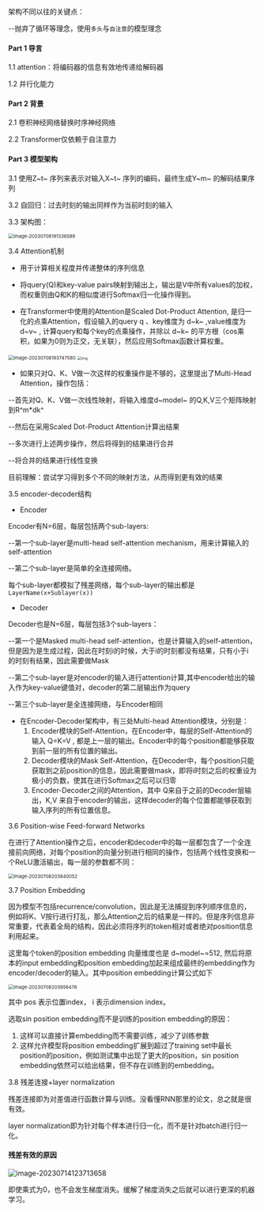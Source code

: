 架构不同以往的关键点：

--抛弃了循环等理念，使用`多头`与`自注意`的模型理念

#### Part 1 导言

1.1 attention：将编码器的信息有效地传递给解码器

1.2 并行化能力

#### Part 2 背景

2.1 卷积神经网络替换时序神经网络

2.2 Transformer仅依赖于自注意力

#### Part 3 模型架构

3.1 使用Z~t~ 序列来表示对输入X~t~ 序列的编码，最终生成Y~m~ 的解码结果序列

3.2 自回归：过去时刻的输出同样作为当前时刻的输入

3.3 架构图：

<img src="C:\Users\23850\AppData\Roaming\Typora\typora-user-images\image-20230708191336589.png" alt="image-20230708191336589" style="zoom:67%;" />

3.4 Attention机制

- 用于计算相关程度并传递整体的序列信息

- 将query(Q)和key-value pairs映射到输出上，输出是V中所有values的加权，而权重则由Q和K的相似度进行Softmax归一化操作得到。
- 在Transformer中使用的Attention是Scaled Dot-Product Attention, 是归一化的点乘Attention，假设输入的query q 、key维度为 d~k~ ,value维度为 d~v~ , 计算query和每个key的点乘操作，并除以 d~k~ 的平方根（cos乘积，如果为0则为正交，无关联），然后应用Softmax函数计算权重。

<img src="C:\Users\23850\AppData\Roaming\Typora\typora-user-images\image-20230708193747580.png" alt="image-20230708193747580" style="zoom:67%;" />

<img src="https://pic1.zhimg.com/80/v2-f51f8363005d880f2f412246ae0ffa14_720w.webp" alt="img" style="zoom: 50%;" />

- 如果只对Q、K、V做一次这样的权重操作是不够的，这里提出了Multi-Head Attention，操作包括：

--首先对Q、K、V做一次线性映射，将输入维度d~model~ 的Q,K,V三个矩阵映射到R^m*dk^ 

--然后在采用Scaled Dot-Product Attention计算出结果

--多次进行上述两步操作，然后将得到的结果进行合并

--将合并的结果进行线性变换

目前理解：尝试学习得到多个不同的映射方法，从而得到更有效的结果

3.5 encoder-decoder结构

- Encoder

Encoder有N=6层，每层包括两个sub-layers:

--第一个sub-layer是multi-head self-attention mechanism，用来计算输入的self-attention

--第二个sub-layer是简单的全连接网络。

每个sub-layer都模拟了残差网络，每个sub-layer的输出都是`LayerName(x+Sublayer(x))`

- Decoder

Decoder也是N=6层，每层包括3个sub-layers：

--第一个是Masked multi-head self-attention，也是计算输入的self-attention，但是因为是生成过程，因此在时刻i的时候，大于i的时刻都没有结果，只有小于i 的时刻有结果，因此需要做Mask

--第二个sub-layer是对encoder的输入进行attention计算,其中encoder给出的输入作为key-value键值对，decoder的第二层输出作为query

--第三个sub-layer是全连接网络，与Encoder相同

- 在Encoder-Decoder架构中，有三处Multi-head Attention模块，分别是：
  1. Encoder模块的Self-Attention，在Encoder中，每层的Self-Attention的输入 Q=K=V , 都是上一层的输出。Encoder中的每个position都能够获取到前一层的所有位置的输出。
  2. Decoder模块的Mask Self-Attention，在Decoder中，每个position只能获取到之前position的信息，因此需要做mask，即将i时刻之后的权重设为极小的负数，使其在进行Softmax之后可以归零
  3. Encoder-Decoder之间的Attention，其中 Q来自于之前的Decoder层输出，K,V 来自于encoder的输出，这样decoder的每个位置都能够获取到输入序列的所有位置信息。

3.6 Position-wise Feed-forward Networks

在进行了Attention操作之后，encoder和decoder中的每一层都包含了一个全连接前向网络，对每个position的向量分别进行相同的操作，包括两个线性变换和一个ReLU激活输出，每一层的参数都不同：

<img src="C:\Users\23850\AppData\Roaming\Typora\typora-user-images\image-20230708203840052.png" alt="image-20230708203840052" style="zoom:67%;" />

3.7 Position Embedding

因为模型不包括recurrence/convolution，因此是无法捕捉到序列顺序信息的，例如将K、V按行进行打乱，那么Attention之后的结果是一样的。但是序列信息非常重要，代表着全局的结构，因此必须将序列的token相对或者绝对position信息利用起来。

这里每个token的position embedding 向量维度也是 d~model~=512, 然后将原本的input embedding和position embedding加起来组成最终的embedding作为encoder/decoder的输入。其中position embedding计算公式如下

<img src="C:\Users\23850\AppData\Roaming\Typora\typora-user-images\image-20230708203956476.png" alt="image-20230708203956476" style="zoom:67%;" />

其中 pos 表示位置index， i 表示dimension index。

选取sin position embedding而不是训练的position embedding的原因：

1. 这样可以直接计算embedding而不需要训练，减少了训练参数
2. 这样允许模型将position embedding扩展到超过了training set中最长position的position，例如测试集中出现了更大的position，sin position embedding依然可以给出结果，但不存在训练到的embedding。

3.8 残差连接+layer normalization

残差连接即为对差值进行函数计算与训练。没看懂RNN那里的论文，总之就是很有效。

layer normalization即为针对每个样本进行归一化，而不是针对batch进行归一化。

#### 残差有效的原因

![image-20230714123713658](C:\Users\23850\AppData\Roaming\Typora\typora-user-images\image-20230714123713658.png)

即使乘式为0，也不会发生梯度消失。缓解了梯度消失之后就可以进行更深的机器学习。
